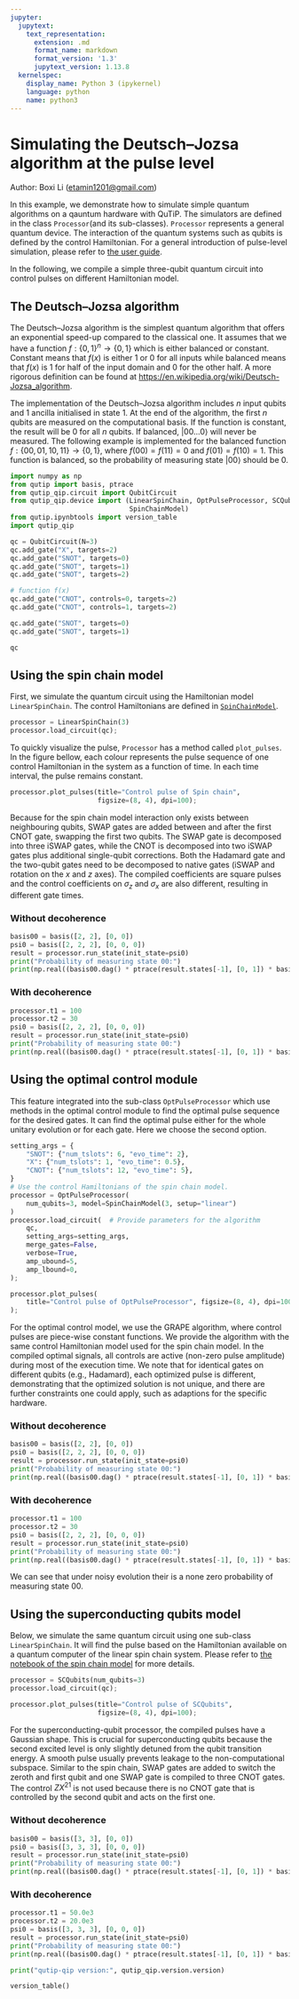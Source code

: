 ```yaml
---
jupyter:
  jupytext:
    text_representation:
      extension: .md
      format_name: markdown
      format_version: '1.3'
      jupytext_version: 1.13.8
  kernelspec:
    display_name: Python 3 (ipykernel)
    language: python
    name: python3
---
```


# Simulating the Deutsch–Jozsa algorithm at the pulse level


Author: Boxi Li (etamin1201@gmail.com)


In this example, we demonstrate how to simulate simple quantum algorithms on a qauntum hardware with QuTiP. The simulators are defined in the class `Processor`(and its sub-classes). `Processor` represents a general quantum device. The interaction of the quantum systems such as qubits is defined by the control Hamiltonian. For a general introduction of pulse-level simulation, please refer to [the user guide](https://qutip-qip.readthedocs.io/en/stable/qip-processor.html).

In the following, we compile a simple three-qubit quantum circuit into control pulses on different Hamiltonian model.

## The Deutsch–Jozsa algorithm
The Deutsch–Jozsa algorithm is the simplest quantum algorithm that offers an exponential speed-up compared to the classical one. It assumes that we have a function $f:\{0,1\}^n \rightarrow \{0,1\}$ which is either balanced or constant. Constant means that $f(x)$ is either 1 or 0 for all inputs while balanced means that $f(x)$ is 1 for half of the input domain and 0 for the other half. A more rigorous definition can be found at https://en.wikipedia.org/wiki/Deutsch-Jozsa_algorithm.

The implementation of the Deutsch–Jozsa algorithm includes $n$ input qubits and 1 ancilla initialised in state $1$. At the end of the algorithm, the first $n$ qubits are measured on the computational basis. If the function is constant, the result will be $0$ for all $n$ qubits. If balanced, $\left|00...0\right\rangle$ will never be measured.
The following example is implemented for the balanced function $f:\{00,01,10,11\} \rightarrow \{0,1\}$, where $f(00)=f(11)=0$ and $f(01)=f(10)=1$. This function is balanced, so the probability of measuring state $\left|00\right\rangle$ should be 0.

```python
import numpy as np
from qutip import basis, ptrace
from qutip_qip.circuit import QubitCircuit
from qutip_qip.device import (LinearSpinChain, OptPulseProcessor, SCQubits,
                              SpinChainModel)
from qutip.ipynbtools import version_table
import qutip_qip
```

```python
qc = QubitCircuit(N=3)
qc.add_gate("X", targets=2)
qc.add_gate("SNOT", targets=0)
qc.add_gate("SNOT", targets=1)
qc.add_gate("SNOT", targets=2)

# function f(x)
qc.add_gate("CNOT", controls=0, targets=2)
qc.add_gate("CNOT", controls=1, targets=2)

qc.add_gate("SNOT", targets=0)
qc.add_gate("SNOT", targets=1)
```

```python
qc
```

## Using the spin chain model
First, we simulate the quantum circuit using the Hamiltonian model `LinearSpinChain`. The control Hamiltonians are defined in [`SpinChainModel`](https://qutip-qip.readthedocs.io/en/stable/apidoc/qutip_qip.device.html#qutip_qip.device.SpinChainModel).

```python
processor = LinearSpinChain(3)
processor.load_circuit(qc);
```

To quickly visualize the pulse, `Processor` has a method called `plot_pulses`. In the figure bellow, each colour represents the pulse sequence of one control Hamiltonian in the system as a function of time. In each time interval, the pulse remains constant.

```python
processor.plot_pulses(title="Control pulse of Spin chain",
                      figsize=(8, 4), dpi=100);
```

Because for the spin chain model interaction only exists between neighbouring qubits, SWAP gates are added between and after the first CNOT gate, swapping the first two qubits. The SWAP gate is decomposed into three iSWAP gates, while the CNOT is decomposed into two iSWAP gates plus additional single-qubit corrections. Both the Hadamard gate and the two-qubit gates need to be decomposed to native gates (iSWAP and rotation on the $x$ and $z$ axes). The compiled coefficients are square pulses and the control coefficients on $\sigma_z$ and $\sigma_x$ are also different, resulting in different gate times.


### Without decoherence

```python
basis00 = basis([2, 2], [0, 0])
psi0 = basis([2, 2, 2], [0, 0, 0])
result = processor.run_state(init_state=psi0)
print("Probability of measuring state 00:")
print(np.real((basis00.dag() * ptrace(result.states[-1], [0, 1]) * basis00)))
```

### With decoherence

```python
processor.t1 = 100
processor.t2 = 30
psi0 = basis([2, 2, 2], [0, 0, 0])
result = processor.run_state(init_state=psi0)
print("Probability of measuring state 00:")
print(np.real((basis00.dag() * ptrace(result.states[-1], [0, 1]) * basis00)))
```

## Using the optimal control module
This feature integrated into the sub-class `OptPulseProcessor` which use methods in the optimal control module to find the optimal pulse sequence for the desired gates. It can find the optimal pulse either for the whole unitary evolution or for each gate. Here we choose the second option.

```python
setting_args = {
    "SNOT": {"num_tslots": 6, "evo_time": 2},
    "X": {"num_tslots": 1, "evo_time": 0.5},
    "CNOT": {"num_tslots": 12, "evo_time": 5},
}
# Use the control Hamiltonians of the spin chain model.
processor = OptPulseProcessor(
    num_qubits=3, model=SpinChainModel(3, setup="linear")
)
processor.load_circuit(  # Provide parameters for the algorithm
    qc,
    setting_args=setting_args,
    merge_gates=False,
    verbose=True,
    amp_ubound=5,
    amp_lbound=0,
);
```

```python
processor.plot_pulses(
    title="Control pulse of OptPulseProcessor", figsize=(8, 4), dpi=100
);
```

For the optimal control model, we use the GRAPE algorithm, where control pulses are piece-wise constant functions. We provide the algorithm with the same control Hamiltonian model used for the spin chain model. In the compiled optimal signals, all controls are active (non-zero pulse amplitude) during most of the execution time. We note that for identical gates on different qubits (e.g., Hadamard), each optimized pulse is different, demonstrating that the optimized solution is not unique, and there are further constraints one could apply, such as adaptions for the specific hardware.


### Without decoherence

```python
basis00 = basis([2, 2], [0, 0])
psi0 = basis([2, 2, 2], [0, 0, 0])
result = processor.run_state(init_state=psi0)
print("Probability of measuring state 00:")
print(np.real((basis00.dag() * ptrace(result.states[-1], [0, 1]) * basis00)))
```

### With decoherence

```python
processor.t1 = 100
processor.t2 = 30
psi0 = basis([2, 2, 2], [0, 0, 0])
result = processor.run_state(init_state=psi0)
print("Probability of measuring state 00:")
print(np.real((basis00.dag() * ptrace(result.states[-1], [0, 1]) * basis00)))
```

We can see that under noisy evolution their is a none zero probability of measuring state 00.


## Using the superconducting qubits model
Below, we simulate the same quantum circuit using one sub-class `LinearSpinChain`. It will find the pulse based on the Hamiltonian available on a quantum computer of the linear spin chain system.
Please refer to [the notebook of the spin chain model](https://nbviewer.jupyter.org/github/qutip/qutip-notebooks/blob/master/examples/spin-chain-model.ipynb) for more details.

```python
processor = SCQubits(num_qubits=3)
processor.load_circuit(qc);
```

```python
processor.plot_pulses(title="Control pulse of SCQubits",
                      figsize=(8, 4), dpi=100);
```

For the superconducting-qubit processor, the compiled pulses have a Gaussian shape. This is crucial for superconducting qubits because the second excited level is only slightly detuned from the qubit transition energy. A smooth pulse usually prevents leakage to the non-computational subspace. Similar to the spin chain, SWAP gates are added to switch the zeroth and first qubit and one SWAP gate is compiled to three CNOT gates. The control $ZX^{21}$ is not used because there is no CNOT gate that is controlled by the second qubit and acts on the first one.


### Without decoherence

```python
basis00 = basis([3, 3], [0, 0])
psi0 = basis([3, 3, 3], [0, 0, 0])
result = processor.run_state(init_state=psi0)
print("Probability of measuring state 00:")
print(np.real((basis00.dag() * ptrace(result.states[-1], [0, 1]) * basis00)))
```

### With decoherence

```python
processor.t1 = 50.0e3
processor.t2 = 20.0e3
psi0 = basis([3, 3, 3], [0, 0, 0])
result = processor.run_state(init_state=psi0)
print("Probability of measuring state 00:")
print(np.real((basis00.dag() * ptrace(result.states[-1], [0, 1]) * basis00)))
```

```python
print("qutip-qip version:", qutip_qip.version.version)

version_table()
```

```python

```
